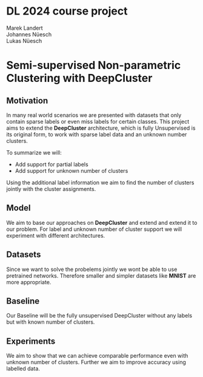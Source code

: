 # DL 2024 course project

Marek Landert  
Johannes Nüesch  
Lukas Nüesch  

# Semi-supervised Non-parametric Clustering with DeepCluster

## Motivation
In many real world scenarios we are presented with datasets that only contain sparse labels or even miss labels for certain classes. 
This project aims to extend the **DeepCluster** architecture, which is fully Unsupervised is its original form, to work with sparse label data and an unknown number
clusters. 

To summarize we will:
- Add support for partial labels
- Add support for unknown number of clusters

Using the additional label information we aim to find the number of clusters jointly with the cluster assignments.

## Model
We aim to base our approaches on **DeepCluster** and extend and extend it to our problem. For label and unknown number of cluster support
 we will experiment with different architectures.

## Datasets
Since we want to solve the probelems jointly we wont be able to use pretrained networks. Therefore smaller and simpler datasets like **MNIST** are more
appropriate.

## Baseline
Our Baseline will be the fully unsupervised DeepCluster without any labels but with known number of clusters.


## Experiments
We aim to show that we can achieve comparable performance even with unknown number of clusters. Further we aim to improve accuracy using labelled data.


